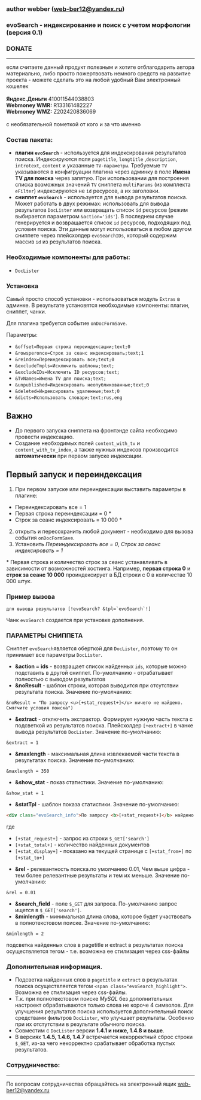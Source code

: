 ### author webber (web-ber12@yandex.ru)

### evoSearch - индексирование и поиск с учетом морфологии (версия 0.1)

### DONATE
---------
если считаете данный продукт полезным и хотите отблагодарить автора материально,
либо просто пожертвовать немного средств на развитие проекта - 
можете сделать это на любой удобный Вам электронный кошелек<br><br>
<strong>Яндекс.Деньги</strong> 410011544038803<br>
<strong>Webmoney WMR:</strong> R133161482227<br>
<strong>Webmoney WMZ:</strong> Z202420836069<br><br>
с необязательной пометкой от кого и за что именно


### Состав пакета:
- **плагин `evoSearch`** - используется для индексирования результатов поиска. Индексируются поля `pagetitle`, `longtitle` ,`description`, `introtext`, `content` и указанные `TV-параметры`. Требуемые `TV` указываются в конфигруации плагина через админку в поле **Имена TV для поиска** через запятую. При использовании для построения списка возможных значений `TV` сниппета `multiParams` (из комплекта `eFilter`) индексируются не `id` ресурсов, а их заголовки.
- **сниппет `evoSearch`** - используется для вывода результатов поиска. Может работать в двух режимах: использовать для вывода результатов `DocLister` или возвращать список `id` ресурсов (режим выбирается параметром `&action='ids'`). В последнем случае генерируется и возвращается список `id` ресурсов, подходящих под условия поиска. Эти данные могут использоваться в любом другом сниппете через плейсхолдер `evoSearchIDs`, который содержим массив `id` из результатов поиска.


### Необходимые компоненты для работы:
* `DocLister`

### Установка
Самый просто способ установки - использоваться модуль `Extras` в админке.
В результате установятся необходимые компоненты: плагин, сниппет, чанки.

Для плагина требуется событие `onDocFormSave`.

Параметры:
* `&offset=Первая строка переиндексации;text;0`
* `&rowsperonce=Строк за сеанс индексировать;text;1`
* `&reindex=Переиндексировать все;text;0`
* `&excludeTmpls=Исключить шаблоны;text;`
* `&excludeIDs=Исключить ID ресурсов;text;`
* `&TvNames=Имена TV для поиска;text;`
* `&unpublished=Индексировать неопубликованные;text;0`
* `&deleted=Индексировать удаленные;text;0`
* `&dicts=Использовать словари;text;rus,eng`

 ## Важно
 * До первого запуска сниппета на фронтэнде сайта необходимо провести индексацию.
 * Cоздание необходимых полей `content_with_tv` и `content_with_tv_index`, а также нужных индексов производится **автоматически** при первом запуске индексации.
 
## Первый запуск и переиндексация

1. При первом запуске или переиндексации выставить параметры в плагине:
* Переиндексировать все = 1
* Первая строка переиндексации = 0 *
* Строк за сеанс индексировать = 10 000 *
2. открыть и пересохранить любой документ - необходимо для вызова события `onDocFormSave`.
3. Установить *Переиндексировать все = 0*, *Строк за сеанс индексировать = 1* 

\* Первая строка и количество строк за сеанс устанавливать в зависимости от возможностей хостинга.
Например, **первая строка 0** и **строк за сеанс 10 000** проиндексирует в БД строки с 0 в количестве 10 000 штук.

### Пример вызова
    для вывода результатов [!evoSearch? &tpl=`evoSearch`!]
Чанк `evoSearch` создается при установке дополнения.

### ПАРАМЕТРЫ СНИППЕТА
Сниппет `evoSearch`является оберткой для `DocLister`, поэтому то он принимает все параметры `DocLister`.
 + **&action = ids** - возвращает список найденных `ids`, которые можно подставить в другой сниппет. По-умолчанию - отрабатывает полностью с выводом результатов
 + **&noResult** - шаблон строки, которая выводится при отсутствии результата поиска. Значение по-умолчанию:
 ```
 &noResult = "По запросу <u>[+stat_request+]</u> ничего не найдено. Смягчите условия поиска")
 ```
 + **&extract** - отключить экстрактор. Формирует нужную часть текста с подсветкой из результатов поиска. Плейсхолдер `[+extract+]` в чанке вывода результатов `DocLister`. Значение по-умолчанию:
  ```
 &extract = 1
 ```
 + **&maxlength** - максимальная длина извлекаемой части текста в результатах поиска. Значение по-умолчанию:
 ```
 &maxlength = 350
 ```
 + **&show_stat** - показ статистики. Значение по-умолчанию:
 ```
 &show_stat = 1
 ```
 + **&statTpl** - шаблон показа статистики. Значение по-умолчанию:
 ```html
<div class="evoSearch_info">По запросу <b>[+stat_request+]</b> найдено всего <b>[+stat_total+]</b>. Показано <b>[+stat_display+]</b>, c [+stat_from+] по [+stat_to+]</div>
```
где
* `[+stat_request+]` - запрос из строки `$_GET['search']`
* `[+stat_total+]` - количество найденных документов
* `[+stat_display+]` - показано на текущей странице с `[+stat_from+]` по `[+stat_to+]`

 + **&rel** - релевантность поиска.по умолчанию 0.01, Чем выше цифра - тем более релевантные результаты и тем их меньше. Значение по-умолчанию:
 ```
 &rel = 0.01
 ```
 + **&search_field** - поле `$_GET` для запроса. По-умолчанию запрос ищется в `$_GET['search']`.
 + **&minlength** - минимальная длина слова, которое будет участвовать в полнотекстовом поиске. Значение по-умолчанию:
  ```
 &minlength = 2
 ```

подсветка найденных слов в pagetitle и extract в результатах поиска осуществляется тегом <span class="evoSearch_highlight"> - т.е. возможна ее стилизация через css-файлы
 
### Дополнительная информация.
* Подсветка найденных слов в `pagetitle` и `extract` в результатах поиска осуществляется тегом `<span class="evoSearch_highlight">`. Возможна ее стилизация через css-файлы.
* Т.к. при полнотекстовом поиске *MySQL* без дополнительных настроект обрабатываются только слова не короче 4 символов. Для улучшения результатов поиска используется дополнительный поиск средствами фильтров `DocLister`, что улучшает результаты. Особенно при их отстутствии в результате обычного поиска.
* Совместим с `DocLister` версии **1.4.1 и ниже, 1.4.8 и выше**.
* В версиях **1.4.5, 1.4.6, 1.4.7** встречается некорректный сброс строки `$_GET`, из-за чего некорректно срабатывает обработка пустых результатов.

### Сотрудничество:
---------
По вопросам сотрудничества обращайтесь на электронный ящик web-ber12@yandex.ru
